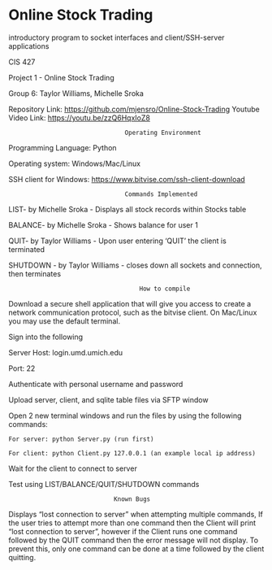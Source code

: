 # Online Stock Trading
 introductory program to socket interfaces and client/SSH-server applications

CIS 427

Project 1 - Online Stock Trading

Group 6: Taylor Williams, Michelle Sroka


Repository Link: https://github.com/mjensro/Online-Stock-Trading
Youtube Video Link: https://youtu.be/zzQ6HqxIoZ8


                                    Operating Environment
Programming Language: Python

Operating system: Windows/Mac/Linux

SSH client for Windows: https://www.bitvise.com/ssh-client-download

                                    Commands Implemented

LIST- by Michelle Sroka - Displays all stock records within Stocks table

BALANCE- by Michelle Sroka - Shows balance for user 1

QUIT- by Taylor Williams - Upon user entering ‘QUIT’ the client is terminated

SHUTDOWN - by Taylor Williams - closes down all sockets and connection, then terminates

                                        How to compile

Download a secure shell application that will give you access to create a network communication protocol, such as the bitvise client. On Mac/Linux you may use the default terminal.


Sign into the following

Server Host: login.umd.umich.edu

Port: 22

Authenticate with personal username and password

Upload server, client, and sqlite table files via SFTP window

Open 2 new terminal windows and run the files by using the following commands:

    For server: python Server.py (run first)

    For client: python Client.py 127.0.0.1 (an example local ip address)
    
Wait for the client to connect to server

Test using LIST/BALANCE/QUIT/SHUTDOWN commands


                                 Known Bugs

Displays “lost connection to server” when attempting multiple commands,
If the user tries to attempt more than one command then the Client will print “lost connection to server”, however if the Client runs one command followed by the QUIT command then the error message will not display. To prevent this, only one command can be done at a time followed by the client quitting.


